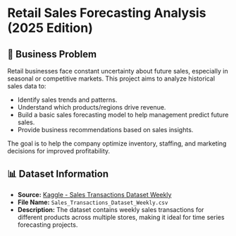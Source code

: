 # Retail Sales Forecasting Analysis (2025 Edition)

## 📌 Business Problem

Retail businesses face constant uncertainty about future sales, especially in seasonal or competitive markets. This project aims to analyze historical sales data to:

- Identify sales trends and patterns.
- Understand which products/regions drive revenue.
- Build a basic sales forecasting model to help management predict future sales.
- Provide business recommendations based on sales insights.

The goal is to help the company optimize inventory, staffing, and marketing decisions for improved profitability.

## 📊 Dataset Information

- **Source:** [Kaggle - Sales Transactions Dataset Weekly](https://www.kaggle.com/datasets/irfanasrullah/retail-sales-dataset)
- **File Name:** `Sales_Transactions_Dataset_Weekly.csv`
- **Description:** The dataset contains weekly sales transactions for different products across multiple stores, making it ideal for time series forecasting projects.

